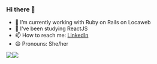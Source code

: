 ### Hi there 👋


- 🌱 I’m currently working with Ruby on Rails on Locaweb
- 👯 I've been studying ReactJS
- 📫 How to reach me: [LinkedIn](https://www.linkedin.com/in/maria-diniz/)
- 😄 Pronouns: She/her

<div align="center" style="display: flex; align-items: flex-start;">
  <a href="https://github.com/mariadiniz/github-readme-stats">
    <img align="center" src="https://github-readme-stats.vercel.app/api?username=mariadiniz&count_private=true&show_icons=true&theme=dark" />
  </a>
  <a href="https://github.com/mariadiniz/github-readme-stats">
    <img align="center" src="https://github-readme-stats.vercel.app/api/top-langs/?username=mariadiniz&count_private=true&theme=dark" />
  </a>
</div>
